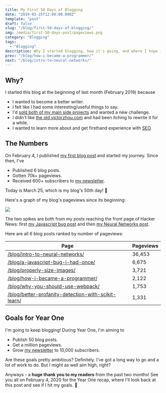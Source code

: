 ```yaml
---
title: My First 50 Days of Blogging
date: "2019-03-25T12:00:00.000Z"
template: "post"
draft: false
slug: "/blog/first-50-days-of-blogging/"
img: /media/first-50-days-post/pageviews.png
category: "Blogging"
tags:
  - "Blogging"
description: Why I started blogging, how it's going, and where I hope it goes.
prev: "/blog/how-i-became-a-programmer/"
next: "/blog/intro-to-neural-networks/"
---
```


## Why?

I started this blog at the beginning of last month (February 2019) because

- I wanted to become a better writer.
- I felt like I had some interesting/useful things to say.
- I'd <a href="/about/" target="_blank">sold both of my main side projects</a> and wanted a new challenge.
- I didn't like [the old victorzhou.com](https://github.com/vzhou842/victorzhou.com-old) and had been itching to rewrite it for a while.
- I wanted to learn more about and get firsthand experience with [SEO](https://en.wikipedia.org/wiki/Search_engine_optimization).

## The Numbers

On February 4, I published <a href="/blog/better-profanity-detection-with-scikit-learn/" target="_blank">my first blog post</a> and started my journey. Since then, I've

- Published 6 blog posts.
- Gotten 70k+ pageviews.
- Received 600+ subscribers to [my newsletter](http://eepurl.com/gf8JCX).

Today is March 25, which is my blog's 50th day! 🎉

Here's a graph of my blog's pageviews since its beginning:

![](/media/first-50-days-post/pageviews.png)

The two spikes are both from my posts reaching the front page of Hacker News: first [my Javascript bug post](https://news.ycombinator.com/item?id=19135552) and then [my Neural Networks post](https://news.ycombinator.com/item?id=19320217).

Here are all 6 blog posts ranked by number of pageviews:

| Page | Pageviews |
| ---- | --------- |
| <a class="no-underline" href="/blog/intro-to-neural-networks/" target="_blank">/blog/intro-to-neural-networks/</a> | 36,453 |
| <a class="no-underline" href="/blog/a-javascript-bug-i-had-once/" target="_blank">/blog/a-javascript-bug-i-had-once/</a> | 6,675 |
| <a class="no-underline" href="/blog/properly-size-images/" target="_blank">/blog/properly-size-images/</a> | 3,721 |
| <a class="no-underline" href="/blog/how-i-became-a-programmer/" target="_blank">/blog/how-i-became-a-programmer/</a> | 2,122 |
| <a class="no-underline" href="/blog/why-you-should-use-webpack/" target="_blank">/blog/why-you-should-use-webpack/</a> | 1,753 |
| <a class="no-underline" href="/blog/better-profanity-detection-with-scikit-learn/" target="_blank">/blog/better-profanity-detection-with-scikit-learn/</a> | 1,331 |

## Goals for Year One

I'm going to keep blogging! During Year One, I'm aiming to

- Publish 50 blog posts.
- Get a million pageviews.
- Grow [my newsletter](http://eepurl.com/gf8JCX) to 10,000 subscribers.

Are these goals pretty ambitious? Definitely. I've got a long way to go and a lot of work to do. But I might as well aim high, right?

Anyways - a **huge thank you to my readers** from the past two months! See you all on February 4, 2020 for the Year One recap, where I'll look back at this post and see if I hit my goals. 🎯
